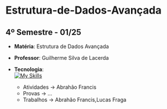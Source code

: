# Estrutura-de-Dados-Avançada
## 4º Semestre - 01/25
  * **Matéria**: Estrutura de Dados Avançada
  * **Professor**: Guilherme Silva de Lacerda
  * **Tecnologia**: <br/> [![My Skills](https://skillicons.dev/icons?i=cpp)](https://skillicons.dev)

    - Atividades -> Abrahão Francis
    - Provas     -> ...
    - Trabalhos  -> Abrahão Francis,Lucas Fraga
